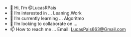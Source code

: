 - 👋 Hi, I’m @LucasRPais
- 👀 I’m interested in ... Leaning,Work
- 🌱 I’m currently learning ... Algoritmo 
- 💞️ I’m looking to collaborate on ...
- 📫 How to reach me ... Email: LucasPais663@Gmail.com
<!---
LucasRPais/LucasRPais is a ✨ special ✨ repository because its `README.md` (this file) appears on your GitHub profile.
You can click the Preview link to take a look at your changes.
--->
